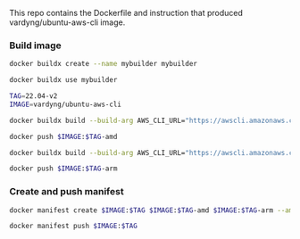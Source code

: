 This repo contains the Dockerfile and instruction that produced vardyng/ubuntu-aws-cli image.

### Build image
```sh
docker buildx create --name mybuilder mybuilder
```
```sh
docker buildx use mybuilder
```
```sh
TAG=22.04-v2
IMAGE=vardyng/ubuntu-aws-cli
```
```sh
docker buildx build --build-arg AWS_CLI_URL="https://awscli.amazonaws.com/awscli-exe-linux-x86_64.zip" --load --platform linux/amd64 -t $IMAGE:$TAG-amd .
```

```sh
docker push $IMAGE:$TAG-amd
```
```sh
docker buildx build --build-arg AWS_CLI_URL="https://awscli.amazonaws.com/awscli-exe-linux-aarch64.zip" --load --platform linux/arm64/v8 -t $IMAGE:$TAG-arm .
```
```sh
docker push $IMAGE:$TAG-arm
```

### Create and push manifest
```sh
docker manifest create $IMAGE:$TAG $IMAGE:$TAG-amd $IMAGE:$TAG-arm --amend
```
```sh
docker manifest push $IMAGE:$TAG
```